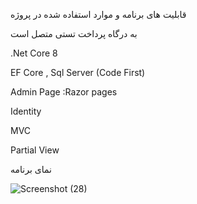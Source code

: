 قابلیت های برنامه و موارد استفاده شده در پروژه

به درگاه پرداخت تستی متصل است

.Net Core 8

EF Core , Sql Server (Code First)

Admin Page :Razor pages

Identity
 
MVC

Partial View



نمای برنامه 

![Screenshot (28)](https://github.com/user-attachments/assets/cc242d67-466a-4d3a-8618-1665076d4db3)
